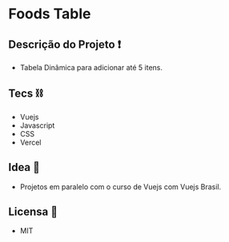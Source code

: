# Foods Table
## Descrição do Projeto  ❗
- Tabela Dinâmica para adicionar até 5 itens.
## Tecs ⛓
- Vuejs
- Javascript
- CSS
- Vercel
## Idea 💢
- Projetos em paralelo com o curso de Vuejs com Vuejs Brasil.
## Licensa 🎫
- MIT
